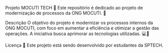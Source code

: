 Projeto MOCUTI TECH 🚀
Este repositório é dedicado ao projeto de modernização de processos da ONG MOCUTI. 🌱

Descrição
O objetivo do projeto é modernizar os processos internos da ONG MOCUTI, com foco em aumentar a eficiência e otimizar a gestão das operações. A iniciativa busca aprimorar as tecnologias utilizadas. 💻🤝

Licença 📜
Este projeto está sendo desenvolvido por estudantes da SPTECH.
